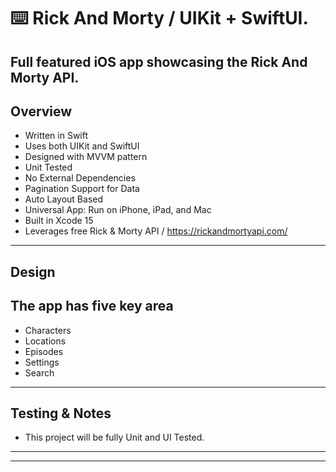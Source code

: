 ⌨️ Rick And Morty / UIKit + SwiftUI.
=====

Full featured iOS app showcasing the Rick And Morty API.
-----


Overview
-----
- Written in Swift
- Uses both UIKit and SwiftUI
- Designed with MVVM pattern
- Unit Tested
- No External Dependencies
- Pagination Support for Data
- Auto Layout Based
- Universal App: Run on iPhone, iPad, and Mac
- Built in Xcode 15
- Leverages free Rick & Morty API / https://rickandmortyapi.com/

-----

Design
------
The app has five key area
------
- Characters
- Locations
- Episodes
- Settings
- Search

-----

Testing & Notes
------
-  This project will be fully Unit and UI Tested.

------
------
